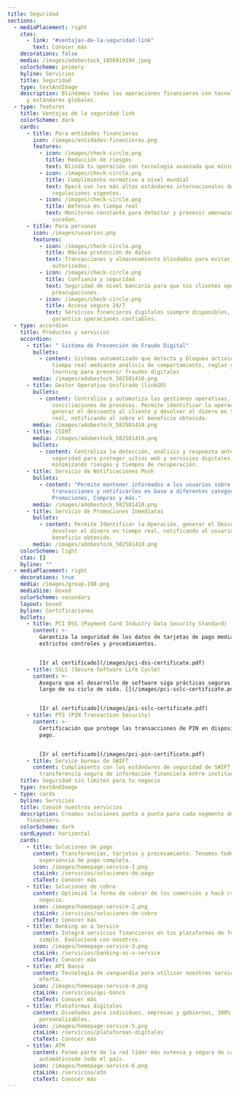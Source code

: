 ```yaml
---
title: Seguridad
sections:
  - mediaPlacement: right
    ctas:
      - link: "#ventajas-de-la-seguridad-link"
        text: Conocer más
    decorations: false
    media: /images/adobestock_1056919194.jpeg
    colorScheme: primary
    byline: Servicios
    title: Seguridad
    type: textAndImage
    description: Blindamos todas las operaciones financieras con tecnología de punta
      y estándares globales.
  - type: features
    title: Ventajas de la seguridad link
    colorScheme: dark
    cards:
      - title: Para entidades financieras
        icon: /images/entidades-financieras.png
        features:
          - icon: /images/check-circle.png
            title: Reducción de riesgos
            text: Blindá tu operación con tecnología avanzada que minimiza ciberataques.
          - icon: /images/check-circle.png
            title: Cumplimiento normativo a nivel mundial
            text: Operá con los más altos estándares internacionales de seguridad y
              regulaciones vigentes.
          - icon: /images/check-circle.png
            title: Defensa en tiempo real
            text: Monitoreo constante para detectar y prevenir amenazas antes de que
              sucedan.
      - title: Para personas
        icon: /images/usuarios.png
        features:
          - icon: /images/check-circle.png
            title: Máxima protección de datos
            text: Transacciones y almacenamiento blindados para evitar accesos no
              autorizados.
          - icon: /images/check-circle.png
            title: Confianza y seguridad
            text: Seguridad de nivel bancario para que tus clientes operen sin
              preocupaciones.
          - icon: /images/check-circle.png
            title: Acceso seguro 24/7
            text: Servicios financieros digitales siempre disponibles, con tecnología que
              garantiza operaciones confiables.
  - type: accordion
    title: Productos y servicios
    accordion:
      - title: " Sistema de Prevención de Fraude Digital"
        bullets:
          - content: Sistema automatizado que detecta y bloquea actividades sospechosas en
              tiempo real mediante análisis de comportamiento, reglas y machine
              learning para prevenir fraudes digitales
        media: /images/adobestock_582581410.png
      - title: Gestor Operativo Unificado (linkGO)
        bullets:
          - content: Centraliza y automatiza las gestiones operativas, como por ejemplo
              conciliaciones de procesos. Permite identificar la operación,
              generar el descuento al cliente y devolver el dinero en tiempo
              real, notificando al sobre el beneficio obtenido.
        media: /images/adobestock_582581410.png
      - title: CSIRT
        media: /images/adobestock_582581410.png
        bullets:
          - content: Centraliza la detección, análisis y respuesta ante incidentes de
              seguridad para proteger sitios web y servicios digitales,
              minimizando riesgos y tiempos de recuperación.
      - title: Servicio de Notificaciones Push
        bullets:
          - content: "Permite mantener informados a los usuarios sobre sus movimientos
              transacciones y notificarlos en base a diferentes categorias:
              Promociones, Compras y más."
        media: /images/adobestock_582581410.png
      - title: Servicio de Promociones Inmediatas
        bullets:
          - content: Permite Identificar la Operación, generar el Descuento al Cliente y
              devolver el dinero en tiempo real, notificando al usuario sobre el
              beneficio obtenido.
        media: /images/adobestock_582581410.png
    colorScheme: light
    ctas: []
    byline: ""
  - mediaPlacement: right
    decorations: true
    media: /images/group-198.png
    mediaSize: boxed
    colorScheme: secondary
    layout: boxed
    byline: Certificaciones
    bullets:
      - title: PCI DSS (Payment Card Industry Data Security Standard)
        content: >-
          Garantiza la seguridad de los datos de tarjetas de pago mediante
          estrictos controles y procedimientos.


          [Ir al certificado](/images/pci-dss-certificate.pdf)
      - title: SSLC (Secure Software Life Cycle)
        content: >-
          Asegura que el desarrollo de software siga prácticas seguras a lo
          largo de su ciclo de vida. [](/images/pci-sslc-certificate.pdf)


          [Ir al certificado](/images/pci-sslc-certificate.pdf)
      - title: PTS (PIN Transaction Security)
        content: >-
          Certificación que protege las transacciones de PIN en dispositivos de
          pago.


          [Ir al certificado](/images/pci-pin-certificate.pdf)
      - title: Service bureau de SWIFT
        content: Cumplimiento con los estándares de seguridad de SWIFT para la
          transferencia segura de información financiera entre instituciones.
    title: Seguridad sin límites para tu negocio
    type: textAndImage
  - type: cards
    byline: Servicios
    title: Conocé nuestros servicios
    description: Creamos soluciones punta a punta para cada segmento del ecosistema
      financiero.
    colorScheme: dark
    cardLayout: horizontal
    cards:
      - title: Soluciones de pago
        content: Transferencias, tarjetas y procesamiento. Tenemos todo para una
          experiencia de pago completa.
        icon: /images/homepage-service-1.png
        ctaLink: /servicios/soluciones-de-pago
        ctaText: Conocer más
      - title: Soluciones de cobro
        content: Optimizá la forma de cobrar de los comercios y hacé crecer cada
          negocio.
        icon: /images/homepage-service-2.png
        ctaLink: /servicios/soluciones-de-cobro
        ctaText: Conocer más
      - title: Banking as a Service
        content: Integrá servicios financieros en tus plataformas de forma rápida,
          simple. Evolucioná con nosotros.
        icon: /images/homepage-service-3.png
        ctaLink: /servicios/banking-as-a-service
        ctaText: Conocer más
      - title: API Banco
        content: Tecnología de vanguardia para utilizar nuestros servicios y ampliar la
          oferta.
        icon: /images/homepage-service-4.png
        ctaLink: /servicios/api-banco
        ctaText: Conocer más
      - title: Plataformas digitales
        content: Diseñadas para individuos, empresas y gobiernos, 100% integrables y
          personalizables.
        icon: /images/homepage-service-5.png
        ctaLink: /servicios/plataformas-digitales
        ctaText: Conocer más
      - title: ATM
        content: Formá parte de la red líder más extensa y segura de cajeros
          automáticosde todo el país.
        icon: /images/homepage-service-6.png
        ctaLink: /servicios/atm
        ctaText: Conocer más
---
```

